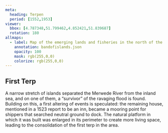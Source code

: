 ```yaml
---
meta:
  heading: Terpen
  period: [1552,1953]
viewer:
  bbox: [4.787348,51.799462,4.852421,51.839687]
  rotation: 180
allmaps:
  - label: Map of the emerging lands and fisheries in the north of the Zuidhollandschen Waard, 16th century. 1680 x 420 mm. Wikimedia Commons.
    annotation: bandofislands.json
    opacity: 100
    mask: rgb(255,0,0)
    colorize: rgb(255,0,0)
---
```


## First Terp

A narrow stretch of islands separated the Merwede River from the inland sea, and on one of them, a “survivor” of the ravaging flood is found. Building on this, a first altering of events is speculated: the remaining house, mentioned in a 1523 report to be an inn, became a mooring point for shippers that searched neutral ground to dock. The natural platform in which it was built was enlarged in its perimeter to create more living space, leading to the consolidation of the first terp in the area.

